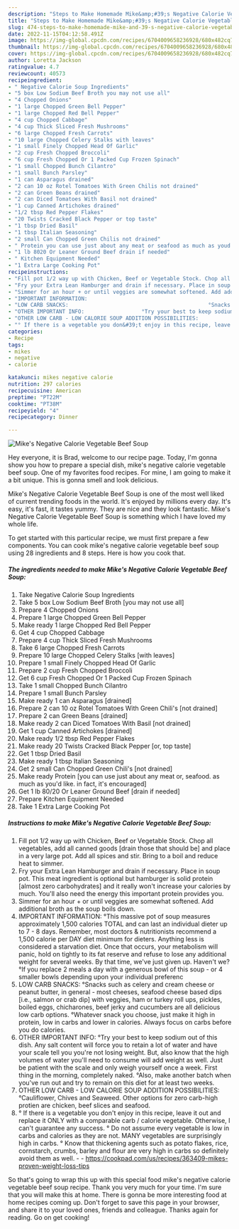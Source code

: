 ```yaml
---
description: "Steps to Make Homemade Mike&amp;#39;s Negative Calorie Vegetable Beef Soup"
title: "Steps to Make Homemade Mike&amp;#39;s Negative Calorie Vegetable Beef Soup"
slug: 474-steps-to-make-homemade-mike-and-39-s-negative-calorie-vegetable-beef-soup
date: 2022-11-15T04:12:58.491Z
image: https://img-global.cpcdn.com/recipes/6704009658236928/680x482cq70/mikes-negative-calorie-vegetable-beef-soup-recipe-main-photo.jpg
thumbnail: https://img-global.cpcdn.com/recipes/6704009658236928/680x482cq70/mikes-negative-calorie-vegetable-beef-soup-recipe-main-photo.jpg
cover: https://img-global.cpcdn.com/recipes/6704009658236928/680x482cq70/mikes-negative-calorie-vegetable-beef-soup-recipe-main-photo.jpg
author: Loretta Jackson
ratingvalue: 4.7
reviewcount: 40573
recipeingredient:
- " Negative Calorie Soup Ingredients"
- "5 box Low Sodium Beef Broth you may not use all"
- "4 Chopped Onions"
- "1 large Chopped Green Bell Pepper"
- "1 large Chopped Red Bell Pepper"
- "4 cup Chopped Cabbage"
- "4 cup Thick Sliced Fresh Mushrooms"
- "6 large Chopped Fresh Carrots"
- "10 large Chopped Celery Stalks with leaves"
- "1 small Finely Chopped Head Of Garlic"
- "2 cup Fresh Chopped Broccoli"
- "6 cup Fresh Chopped Or 1 Packed Cup Frozen Spinach"
- "1 small Chopped Bunch Cilantro"
- "1 small Bunch Parsley"
- "1 can Asparagus drained"
- "2 can 10 oz Rotel Tomatoes With Green Chilis not drained"
- "2 can Green Beans drained"
- "2 can Diced Tomatoes With Basil not drained"
- "1 cup Canned Artichokes drained"
- "1/2 tbsp Red Pepper Flakes"
- "20 Twists Cracked Black Pepper or top taste"
- "1 tbsp Dried Basil"
- "1 tbsp Italian Seasoning"
- "2 small Can Chopped Green Chilis not drained"
- " Protein you can use just about any meat or seafood as much as youd like in fact its encouraged"
- "1 lb 8020 Or Leaner Ground Beef drain if needed"
- " Kitchen Equipment Needed"
- "1 Extra Large Cooking Pot"
recipeinstructions:
- "Fill pot 1/2 way up with Chicken, Beef or Vegetable Stock. Chop all vegetables, add all canned goods [drain those that should be] and place in a very large pot. Add all spices and stir. Bring to a boil and reduce heat to simmer."
- "Fry your Extra Lean Hamburger and drain if necessary. Place in soup pot. This meat ingredient is optional but hamburger is solid protein [almost zero carbohydrates] and it really won&#39;t increase your calories by much. You&#39;ll also need the energy this important protein provides you."
- "Simmer for an hour + or until veggies are somewhat softened. Add additional broth as the soup boils down."
- "IMPORTANT INFORMATION:                                                                                                                   °This massive pot of soup measures approximately 1,500 calories TOTAL and can last an individual dieter up to 7 - 8 days. Remember, most doctors &amp; nutritionists recommend a 1,500 calorie per DAY diet minimum for dieters. Anything less is considered a starvation diet. Once that occurs, your metabolism will panic, hold on tightly to its fat reserve and refuse to lose any additional weight for several weeks. By that time, we&#39;ve just given up. Haven&#39;t we?                                                                                                                                                                                                                                                                                           °If you replace 2 meals a day with a generous bowl of this soup - or 4 smaller bowls depending upon your individual preferenc"
- "LOW CARB SNACKS:                                            °Snacks such as celery and cream cheese or peanut butter, in general - most cheeses, seafood cheese based dips [i.e., salmon or crab dip] with veggies, ham or turkey roll ups, pickles, boiled eggs, chicharones, beef jerky and cucumbers are all delicious low carb options.                                                                           °Whatever snack you choose, just make it high in protein, low in carbs and lower in calories. Always focus on carbs before you do calories."
- "OTHER IMPORTANT INFO:                  °Try your best to keep sodium out of this dish. Any salt content will force you to retain a lot of water and have your scale tell you you&#39;re not losing weight. But, also know that the high volumes of water you&#39;ll need to consume will add weight as well. Just be patient with the scale and only weigh yourself once a week. First thing in the morning, completely naked.                                                                                                                                                                               °Also, make another batch when you&#39;ve run out and try to remain on this diet for at least two weeks."
- "OTHER LOW CARB - LOW CALORIE SOUP ADDITION POSSIBILITIES:                                                                                            °Cauliflower, Chives and Seaweed. Other options for zero carb-high protien are chicken, beef slices and seafood."
- "° If there is a vegetable you don&#39;t enjoy in this recipe, leave it out and replace it ONLY with a comparable carb / calorie vegetable. Otherwise, I can&#39;t guarantee any success. ° Do not assume every vegetable is low in carbs and calories as they are not. MANY vegetables are surprisingly high in carbs. ° Know that thickening agents such as potato flakes, rice, cornstarch, crumbs, barley and flour are very high in carbs so definitely avoid them as well.  https://cookpad.com/us/recipes/363409-mikes-proven-weight-loss-tips"
categories:
- Recipe
tags:
- mikes
- negative
- calorie

katakunci: mikes negative calorie 
nutrition: 297 calories
recipecuisine: American
preptime: "PT22M"
cooktime: "PT38M"
recipeyield: "4"
recipecategory: Dinner

---
```



![Mike&#39;s Negative Calorie Vegetable Beef Soup](https://img-global.cpcdn.com/recipes/6704009658236928/680x482cq70/mikes-negative-calorie-vegetable-beef-soup-recipe-main-photo.jpg)

Hey everyone, it is Brad, welcome to our recipe page. Today, I'm gonna show you how to prepare a special dish, mike&#39;s negative calorie vegetable beef soup. One of my favorites food recipes. For mine, I am going to make it a bit unique. This is gonna smell and look delicious.

Mike&#39;s Negative Calorie Vegetable Beef Soup is one of the most well liked of current trending foods in the world. It's enjoyed by millions every day. It's easy, it's fast, it tastes yummy. They are nice and they look fantastic. Mike&#39;s Negative Calorie Vegetable Beef Soup is something which I have loved my whole life.




To get started with this particular recipe, we must first prepare a few components. You can cook mike&#39;s negative calorie vegetable beef soup using 28 ingredients and 8 steps. Here is how you cook that.

<!--inarticleads1-->

##### The ingredients needed to make Mike&#39;s Negative Calorie Vegetable Beef Soup:

1. Take  Negative Calorie Soup Ingredients
1. Take 5 box Low Sodium Beef Broth [you may not use all]
1. Prepare 4 Chopped Onions
1. Prepare 1 large Chopped Green Bell Pepper
1. Make ready 1 large Chopped Red Bell Pepper
1. Get 4 cup Chopped Cabbage
1. Prepare 4 cup Thick Sliced Fresh Mushrooms
1. Take 6 large Chopped Fresh Carrots
1. Prepare 10 large Chopped Celery Stalks [with leaves]
1. Prepare 1 small Finely Chopped Head Of Garlic
1. Prepare 2 cup Fresh Chopped Broccoli
1. Get 6 cup Fresh Chopped Or 1 Packed Cup Frozen Spinach
1. Take 1 small Chopped Bunch Cilantro
1. Prepare 1 small Bunch Parsley
1. Make ready 1 can Asparagus [drained]
1. Prepare 2 can 10 oz Rotel Tomatoes With Green Chili&#39;s [not drained]
1. Prepare 2 can Green Beans [drained]
1. Make ready 2 can Diced Tomatoes With Basil [not drained]
1. Get 1 cup Canned Artichokes [drained]
1. Make ready 1/2 tbsp Red Pepper Flakes
1. Make ready 20 Twists Cracked Black Pepper [or, top taste]
1. Get 1 tbsp Dried Basil
1. Make ready 1 tbsp Italian Seasoning
1. Get 2 small Can Chopped Green Chili&#39;s [not drained]
1. Make ready  Protein [you can use just about any meat or, seafood. as much as you&#39;d like. in fact, it&#39;s encouraged]
1. Get 1 lb 80/20 Or Leaner Ground Beef [drain if needed]
1. Prepare  Kitchen Equipment Needed
1. Take 1 Extra Large Cooking Pot




<!--inarticleads2-->

##### Instructions to make Mike&#39;s Negative Calorie Vegetable Beef Soup:

1. Fill pot 1/2 way up with Chicken, Beef or Vegetable Stock. Chop all vegetables, add all canned goods [drain those that should be] and place in a very large pot. Add all spices and stir. Bring to a boil and reduce heat to simmer.
1. Fry your Extra Lean Hamburger and drain if necessary. Place in soup pot. This meat ingredient is optional but hamburger is solid protein [almost zero carbohydrates] and it really won&#39;t increase your calories by much. You&#39;ll also need the energy this important protein provides you.
1. Simmer for an hour + or until veggies are somewhat softened. Add additional broth as the soup boils down.
1. IMPORTANT INFORMATION:                                                                                                                   °This massive pot of soup measures approximately 1,500 calories TOTAL and can last an individual dieter up to 7 - 8 days. Remember, most doctors &amp; nutritionists recommend a 1,500 calorie per DAY diet minimum for dieters. Anything less is considered a starvation diet. Once that occurs, your metabolism will panic, hold on tightly to its fat reserve and refuse to lose any additional weight for several weeks. By that time, we&#39;ve just given up. Haven&#39;t we?                                                                                                                                                                                                                                                                                           °If you replace 2 meals a day with a generous bowl of this soup - or 4 smaller bowls depending upon your individual preferenc
1. LOW CARB SNACKS:                                            °Snacks such as celery and cream cheese or peanut butter, in general - most cheeses, seafood cheese based dips [i.e., salmon or crab dip] with veggies, ham or turkey roll ups, pickles, boiled eggs, chicharones, beef jerky and cucumbers are all delicious low carb options.                                                                           °Whatever snack you choose, just make it high in protein, low in carbs and lower in calories. Always focus on carbs before you do calories.
1. OTHER IMPORTANT INFO:                  °Try your best to keep sodium out of this dish. Any salt content will force you to retain a lot of water and have your scale tell you you&#39;re not losing weight. But, also know that the high volumes of water you&#39;ll need to consume will add weight as well. Just be patient with the scale and only weigh yourself once a week. First thing in the morning, completely naked.                                                                                                                                                                               °Also, make another batch when you&#39;ve run out and try to remain on this diet for at least two weeks.
1. OTHER LOW CARB - LOW CALORIE SOUP ADDITION POSSIBILITIES:                                                                                            °Cauliflower, Chives and Seaweed. Other options for zero carb-high protien are chicken, beef slices and seafood.
1. ° If there is a vegetable you don&#39;t enjoy in this recipe, leave it out and replace it ONLY with a comparable carb / calorie vegetable. Otherwise, I can&#39;t guarantee any success. ° Do not assume every vegetable is low in carbs and calories as they are not. MANY vegetables are surprisingly high in carbs. ° Know that thickening agents such as potato flakes, rice, cornstarch, crumbs, barley and flour are very high in carbs so definitely avoid them as well. -  - https://cookpad.com/us/recipes/363409-mikes-proven-weight-loss-tips




So that's going to wrap this up with this special food mike&#39;s negative calorie vegetable beef soup recipe. Thank you very much for your time. I'm sure that you will make this at home. There is gonna be more interesting food at home recipes coming up. Don't forget to save this page in your browser, and share it to your loved ones, friends and colleague. Thanks again for reading. Go on get cooking!
